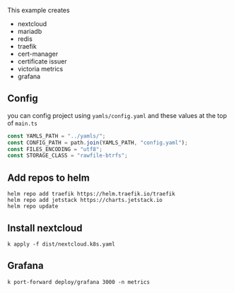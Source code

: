 This example creates
- nextcloud
- mariadb
- redis
- traefik
- cert-manager
- certificate issuer
- victoria metrics
- grafana
## Config
you can config project using `yamls/config.yaml` and these values at the top of `main.ts`
```js
const YAMLS_PATH = "../yamls/";
const CONFIG_PATH = path.join(YAMLS_PATH, "config.yaml");
const FILES_ENCODING = "utf8";
const STORAGE_CLASS = "rawfile-btrfs";
```

## Add repos to helm
```shell
helm repo add traefik https://helm.traefik.io/traefik
helm repo add jetstack https://charts.jetstack.io
helm repo update
```

## Install nextcloud
```shell
k apply -f dist/nextcloud.k8s.yaml
```

## Grafana
```shell
k port-forward deploy/grafana 3000 -n metrics
```
